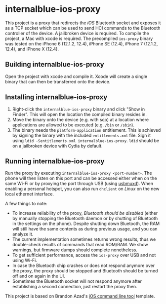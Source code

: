# internalblue-ios-proxy
This project is a proxy that redirects the *iOS* Bluetooth socket and exposes it as a
TCP socket which can be used to send HCI commands to the Bluetooth controller of the device.
A jailbroken device is required. To compile the project, a Mac with xcode is required.
The precompiled `ios-proxy` binary was tested on the iPhone 6 (12.1.2, 12.4), iPhone SE (12.4),
iPhone 7 (12.1.2, 12.4), and iPhone X (12.4).

## Building internalblue-ios-proxy
Open the project with xcode and compile it. Xcode will create a single binary that can then be transferred onto the device.

## Installing internalblue-ios-proxy
1. Right-click the `internalblue-ios-proxy` binary and click "Show in Finder". This will open the location the compiled binary resides in.
2. Move the binary onto the device (e.g. with scp) at a location where applications are allowed to be executed (e.g. `/bin` or `/sbin`).
3. The binary needs the `platform-application` entitlement. This is achieved by signing the binary with the included `entitlements.xml` file. Sign it using `ldid -Sentitlements.xml internalblue-ios-proxy`. `ldid` should be on a jailbroken device with Cydia by default.

## Running internalblue-ios-proxy
Run the proxy by executing `internalblue-ios-proxy <port-number>`.
The phone will then listen on this port and can be accessed either when on the same Wi-Fi or
by proxying the port through USB (using [usbmuxd](https://iphonedevwiki.net/index.php/SSH_Over_USB)).
When enabling a personal hotspot, you can also run `dhclient` on *Linux* on the new local ethernet interface.

A few things to note:
- To increase reliability of the proxy, *Bluetooth should be disabled*
  (either by manually stopping the Bluetooth daemon or by shutting of Bluetooth in the
  settings on the phone). Despite shutting down Bluetooth, the RAM will still have the same contents
  as during previous usage, and you can analyze it.
- The current implementation sometimes returns wrong results, thus we double-check results of 
  commands that read ROM/RAM. We show warnings, but firmware dumps should complete nonetheless.
- To get sufficient performance, access the `ios-proxy` over USB and not using Wi-Fi.
- In case the Bluetooth chip crashes or does not respond anymore over the proxy,
  the proxy should be stopped and Bluetooth should be turned off and on again in the UI.
- Sometimes the Bluetooth socket will not respond anymore after establishing a second connection,
  just restart the proxy then.

This project is based on Brandon Azad's [iOS command line tool](https://github.com/bazad/ios-command-line-tool) template.
